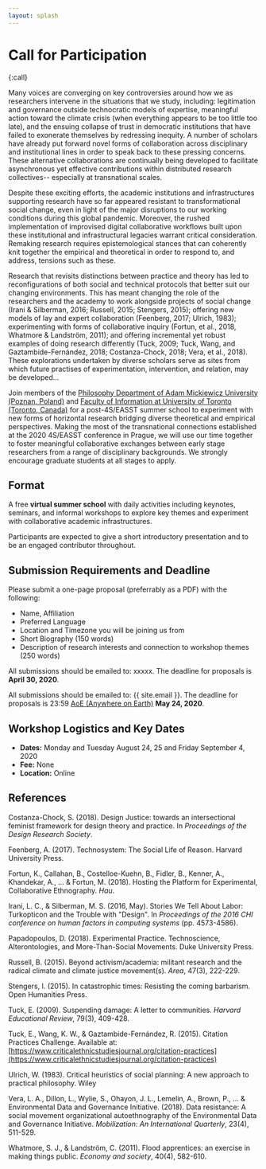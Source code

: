 ```yaml
---
layout: splash
---
```


# Call for Participation
{:call}

Many voices are converging on key controversies around how we as researchers intervene in the situations that we study, including: legitimation and governance outside technocratic models of expertise, meaningful action toward the climate crisis (when everything appears to be too little too late), and the ensuing collapse of trust in democratic institutions that have failed to exonerate themselves by redressing inequity. A number of scholars have already put forward novel forms of collaboration across disciplinary and institutional lines in order to speak back to these pressing concerns. These alternative collaborations are continually being developed to facilitate asynchronous yet effective contributions within distributed research collectives-- especially at transnational scales. 

Despite these exciting efforts, the academic institutions and infrastructures supporting research have so far appeared resistant to transformational social change, even in light of the major disruptions to our working conditions during this global pandemic. Moreover, the rushed implementation of improvised digital collaborative workflows built upon these institutional and infrastructural legacies warrant critical consideration. Remaking research requires epistemological stances that can coherently knit together the empirical and theoretical in order to respond to, and address, tensions such as these.

Research that revisits distinctions between practice and theory has led to reconfigurations of both social and technical protocols that better suit our changing environments. This has meant changing the role of the researchers and the academy to work alongside projects of social change (Irani & Silberman, 2016; Russell, 2015; Stengers, 2015); offering new models of lay and expert collaboration (Feenberg, 2017; Ulrich, 1983); experimenting with forms of collaborative inquiry (Fortun, et al., 2018, Whatmore & Landström, 2011); and offering incremental yet robust examples of doing research differently (Tuck, 2009; Tuck, Wang, and Gaztambide-Fernández, 2018; Costanza-Chock, 2018; Vera, et al., 2018). These explorations undertaken by diverse scholars serve as sites from which future practises of experimentation, intervention, and relation, may be developed...


Join members of the [Philosophy Department of Adam Mickiewicz University (Poznan, Poland)](http://filozofia.amu.edu.pl/en/plany/) and [Faculty of Information at University of Toronto (Toronto, Canada)](https://ischool.utoronto.ca/) for a post-4S/EASST summer school to experiment with new forms of horizontal research bridging diverse theoretical and empirical perspectives. Making the most of the transnational connections established at the 2020 4S/EASST conference in Prague, we will use our time together to foster meaningful collaborative exchanges between early stage researchers from a range of disciplinary backgrounds. We strongly encourage graduate students at all stages to apply.

## Format

A free **virtual summer school** with daily activities including keynotes, seminars, and informal workshops to explore key themes and experiment with collaborative academic infrastructures.

Participants are expected to give a short introductory presentation and to be an engaged contributor throughout.


## Submission Requirements and Deadline

Please submit a one-page proposal (preferrably as a PDF) with the following:

- Name, Affiliation
- Preferred Language
- Location and Timezone you will be joining us from
- Short Biography (150 words)
- Description of research interests and connection to workshop themes (250 words)

All submissions should be emailed to: xxxxx. The deadline for proposals is **April 30, 2020**.

All submissions should be emailed to: {{ site.email }}. The deadline for proposals is 23:59 [AoE (Anywhere on Earth)](https://academia.stackexchange.com/questions/54612/timezone-of-aoe-for-a-conference-submission-deadline) **May 24, 2020**.


## Workshop Logistics and Key Dates

- **Dates:** Monday and Tuesday August 24, 25 and Friday September 4, 2020 
- **Fee:** None
- **Location:** Online


## References

Costanza-Chock, S. (2018). Design Justice: towards an intersectional feminist framework for design theory and practice. In _Proceedings of the Design Research Society_.

Feenberg, A. (2017). Technosystem: The Social Life of Reason. Harvard University Press.
 
Fortun, K., Callahan, B., Costelloe-Kuehn, B., Fidler, B., Kenner, A., Khandekar, A., ... & Fortun, M. (2018). Hosting the Platform for Experimental, Collaborative Ethnography. _Hau_.

Irani, L. C., & Silberman, M. S. (2016, May). Stories We Tell About Labor: Turkopticon and the Trouble with "Design". In _Proceedings of the 2016 CHI conference on human factors in computing systems_ (pp. 4573-4586).

Papadopoulos, D. (2018). Experimental Practice. Technoscience, Alterontologies, and More-Than-Social Movements. Duke University Press.

Russell, B. (2015). Beyond activism/academia: militant research and the radical climate and climate justice movement(s). _Area_, 47(3), 222-229.

Stengers, I. (2015). In catastrophic times: Resisting the coming barbarism. Open Humanities Press.  

Tuck, E. (2009). Suspending damage: A letter to communities. _Harvard Educational Review_, 79(3), 409-428.

Tuck, E., Wang, K. W., & Gaztambide-Fernández, R. (2015). Citation Practices Challenge. Available at: [https://www.criticalethnicstudiesjournal.org/citation-practices](https://www.criticalethnicstudiesjournal.org/citation-practices)
 
Ulrich, W. (1983). Critical heuristics of social planning: A new approach to practical philosophy.  Wiley

Vera, L. A., Dillon, L., Wylie, S., Ohayon, J. L., Lemelin, A., Brown, P., ... & Environmental Data and Governance Initiative. (2018). Data resistance: A social movement organizational autoethnography of the Environmental Data and Governance Initiative. _Mobilization: An International Quarterly_, 23(4), 511-529.

Whatmore, S. J., & Landström, C. (2011). Flood apprentices: an exercise in making things public. _Economy and society_, 40(4), 582-610.  
